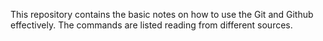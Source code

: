 This repository contains the basic notes on how to use the Git and Github effectively. The commands are listed reading from different sources. 

